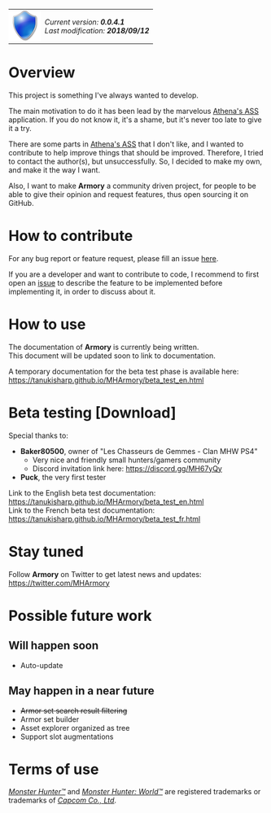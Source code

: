 <table>
<tr style="border-collapse: collapse; border: none">
<td style="border-collapse: collapse; border: none; padding: 0">
<img src="docs/images/blue_shield.png" style="width: 64px; height: 64px"/>
</td>
<td style="border-collapse: collapse; border: none">
<i>Current version: <b>0.0.4.1</b></i><br/>
<i>Last modification: <b>2018/09/12</b></i>
</td>
</tr>
</table>

# Overview

This project is something I've always wanted to develop.

The main motivation to do it has been lead by the marvelous [Athena's ASS][10] application. If you do not know it, it's a shame, but it's never too late to give it a try.

There are some parts in [Athena's ASS][10] that I don't like, and I wanted to contribute to help improve things that should be improved. Therefore, I tried to contact the author(s), but unsuccessfully. So, I decided to make my own, and make it the way I want.

Also, I want to make **Armory** a community driven project, for people to be able to give their opinion and request features, thus open sourcing it on GitHub.

# How to contribute

For any bug report or feature request, please fill an issue [here][9].

If you are a developer and want to contribute to code, I recommend to first open an [issue][9] to describe the feature to be implemented before implementing it, in order to discuss about it.

# How to use

The documentation of **Armory** is currently being written.<br/>
This document will be updated soon to link to documentation.

A temporary documentation for the beta test phase is available here: https://tanukisharp.github.io/MHArmory/beta_test_en.html

# Beta testing [Download]

Special thanks to:
- **Baker80500**, owner of "Les Chasseurs de Gemmes - Clan MHW PS4"
    - Very nice and friendly small hunters/gamers community
    - Discord invitation link here: https://discord.gg/MH67yQy
- **Puck**, the very first tester

Link to the English beta test documentation: https://tanukisharp.github.io/MHArmory/beta_test_en.html<br/>
Link to the French beta test documentation: https://tanukisharp.github.io/MHArmory/beta_test_fr.html

# Stay tuned

Follow **Armory** on Twitter to get latest news and updates: https://twitter.com/MHArmory

# Possible future work

## Will happen soon

- Auto-update

## May happen in a near future

- ~~Armor set search result filtering~~
- Armor set builder
- Asset explorer organized as tree
- Support slot augmentations

# Terms of use

[*Monster Hunter™*][6] and [*Monster Hunter: World™*][7] are registered trademarks or trademarks of [*Capcom Co., Ltd*][8].


[6]: https://en.wikipedia.org/wiki/Monster_Hunter
[7]: http://www.monsterhunterworld.com
[8]: http://www.capcom.com
[9]: https://github.com/TanukiSharp/MHArmory/issues
[10]: https://sabercathost.com/folder/70912/MHW

